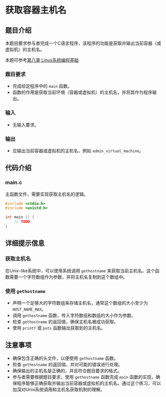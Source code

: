 # 获取容器主机名

## 题目介绍

本题目要求参与者完成一个C语言程序，该程序的功能是获取并输出当前容器（或虚拟机）的主机名。

本题可参考[第八章 Linux系统编程基础](../chapter_5.md)

### 题目要求

- 完成给定程序中的 `main` 函数。
- 函数的作用是获取当前环境（容器或虚拟机）的主机名，并将其作为程序输出。

### 输入

- 无输入要求。

### 输出

- 应输出当前容器或虚拟机的主机名，例如 `admin_virtual_machine`。

## 代码介绍

### main.c

主函数文件，需要实现获取主机名的逻辑。

```c
#include <stdio.h>
#include <unistd.h>

int main () {
    // TODO
}
```

## 详细提示信息

### 获取主机名

在Unix-like系统中，可以使用系统调用 `gethostname` 来获取当前主机名。这个函数需要一个字符数组作为参数，并将主机名复制到这个数组中。

### 使用 `gethostname`

- 声明一个足够大的字符数组来存储主机名，通常这个数组的大小至少为 `HOST_NAME_MAX`。
- 调用 `gethostname` 函数，传入字符数组和数组的大小作为参数。
- 检查 `gethostname` 的返回值，确保主机名被成功获取。
- 使用 `printf` 或 `puts` 函数输出获取到的主机名。

## 注意事项

- 确保包含正确的头文件，以便使用 `gethostname` 函数。
- 检查 `gethostname` 的返回值，并对可能的错误进行处理。
- 确保输出的主机名是正确的，并且符合题目要求的格式。
- 参与者需要根据题目要求，使用 `gethostname` 函数完成 `main` 函数的实现，确保程序能够正确获取并输出当前容器或虚拟机的主机名。通过这个练习，可以加深对Unix系统调用和主机名获取机制的理解。
